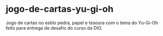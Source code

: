 # jogo-de-cartas-yu-gi-oh

Jogo de cartas no estilo pedra, papel e tesoura com o tema do Yu-Gi-Oh feito para entrega de desafio do curso da DIO.
